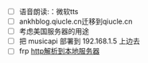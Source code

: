       

- [ ] 语音朗读:：微软tts
- [ ] ankhblog.qiucle.cn迁移到qiucle.cn
- [ ] 考虑美国服务器的用途
- [ ] 把 musicapi 部署到 192.168.1.5 上边去
- [ ] frp [http解析到本地服务器](https://www.cnblogs.com/sanduzxcvbnm/p/8509150.html)